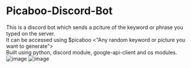 # Picaboo-Discord-Bot
This is a discord bot which sends a pciture of the keyword or phrase you typed on the server.<br>
It can be accessed using $picaboo <"Any random keyword or picture you want to generate"> <br>
Built using python, discord module, google-api-client and os modules.
![image](https://user-images.githubusercontent.com/98814117/228514428-15222b99-7b21-4197-8766-324bb49528a5.png)
![image](https://user-images.githubusercontent.com/98814117/228514472-914910be-6f00-4565-b5e4-3ee4dbf8eba6.png)

